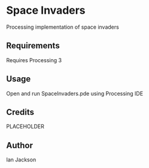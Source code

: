 # Space Invaders
Processing implementation of space invaders

## Requirements

Requires Processing 3

## Usage

Open and run SpaceInvaders.pde using Processing IDE

## Credits

PLACEHOLDER

## Author

Ian Jackson

